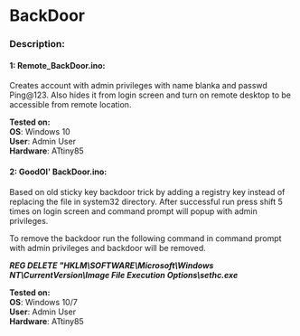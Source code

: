 # BackDoor

### Description:

#### 1: Remote_BackDoor.ino:<br>
Creates account with admin privileges with name blanka and passwd Ping@123. Also hides it from login 
screen and turn on remote desktop to be accessible from remote location.<br>

**Tested on:**<br>
**OS**: Windows 10<br>
**User**: Admin User<br>
**Hardware**: ATtiny85

#### 2: GoodOl' BackDoor.ino:<br>
Based on old sticky key backdoor trick by adding a registry key instead of replacing the file in system32 directory. After successful run press shift 5 times on login screen and command prompt will popup with admin privileges.<br>

To remove the backdoor run the following command in command prompt with admin privileges and backdoor will be removed.

***REG DELETE "HKLM\SOFTWARE\Microsoft\Windows NT\CurrentVersion\Image File Execution Options\sethc.exe***

**Tested on:**<br>
**OS**: Windows 10/7<br>
**User**: Admin User<br>
**Hardware**: ATtiny85
